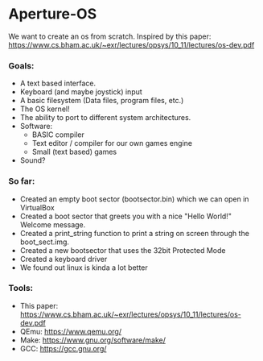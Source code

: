 # Aperture-OS
We want to create an os from scratch.
Inspired by this paper: https://www.cs.bham.ac.uk/~exr/lectures/opsys/10_11/lectures/os-dev.pdf

### Goals: 
* A text based interface.
* Keyboard (and maybe joystick) input
* A basic filesystem (Data files, program files, etc.)
* The OS kernel!
* The ability to port to different system architectures.
* Software: 
    * BASIC compiler
    * Text editor / compiler for our own games engine
    * Small (text based) games
* Sound?

### So far: 
* Created an empty boot sector (bootsector.bin) which we can open in VirtualBox
* Created a boot sector that greets you with a nice "Hello World!" Welcome message. 
* Created a print_string function to print a string on screen through the boot_sect.img.
* Created a new bootsector that uses the 32bit Protected Mode
* Created a keyboard driver
* We found out linux is kinda a lot better

### Tools: 
* This paper: https://www.cs.bham.ac.uk/~exr/lectures/opsys/10_11/lectures/os-dev.pdf
* QEmu: https://www.qemu.org/
* Make: https://www.gnu.org/software/make/
* GCC: https://gcc.gnu.org/
